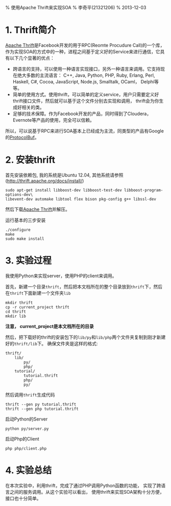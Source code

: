 % 使用Apache Thrift来实现SOA
% 李奇平(21321206)
% 2013-12-03

# 1. Thrift简介
[Apache Thrift](http://thrift.apache.org/)是Facebook开发的用于RPC(Reomte Procudure Call)的一个库，
作为实现SOA的方式中的一种，进程之间基于定义好的Service来进行通信，它具有以下几个显著的优点：

* 跨语言的支持，可以使用一种语言实现接口，另外一种语言来调用。它支持现在绝大多数的主流语言： C++, Java, Python, PHP, Ruby, Erlang, Perl, Haskell, C#, Cocoa, JavaScript, Node.js, Smalltalk, OCaml， Delphi等等。
* 简单的使用方式。使用thrift，可以简单的定义service，用户只需要定义好thrift接口文件，然后就可以基于这个文件分别去实现和调用，
thrift会为你生成好相关的类。
* 足够的技术保障。作为Facebook开发的产品，同时得到了Cloudera， Evernote等产品的使用，完全可以信赖。

所以，可以说基于RPC来进行SOA基本上已经成为主流，同类型的产品有Google的[ProtocolBuf](https://code.google.com/p/protobuf/)。

# 2. 安装thrift

首先安装依赖包, 我的系统是Ubuntu 12.04, 其他系统请参照(http://thrift.apache.org/docs/install/)

```
sudo apt-get install libboost-dev libboost-test-dev libboost-program-options-dev\
libevent-dev automake libtool flex bison pkg-config g++ libssl-dev 
```

然后下载[Apache Thrift](http://thrift.apache.org/download/)并解压。

运行基本的三步安装

```
./configure
make
sudo make install
```

# 3. 实验过程

我使用Python来实现server，使用PHP的client来调用。

首先，新建一个目录`thrift`，然后把本文档所在的整个目录放到`thrift`下，然后在`thrift`下面新建一个文件夹`lib`

```
mkdir thrift
cp -r current_project thrift
cd thrift
mkdir lib
```

**注意， current_project是本文档所在的目录**

然后，把下载好的thrift的安装包下的`lib/py`和`lib/php`两个文件夹复制到刚才新建好的`thrift/lib`下。
确保文件夹是这样的格式:

```
thrift/
    lib/
        py/
        php/
    tutorial/
        tutorial.thrift
        php/
        py/
```

然后调用`thrift`生成代码

```
thrift --gen py tutorial.thrift
thrift --gen php tutorial.thrift
```

启动Python的Server

```
python py/server.py
```

启动Php的Client

```
php php/client.php
```

# 4. 实验总结

在本次实验中，利用thrift，完成了通过PHP调用Python函数的功能，
实现了跨语言之间的服务调用。从这个实验可以看出，
使用thrift来实现SOA架构十分方便，
接口也十分简单。
